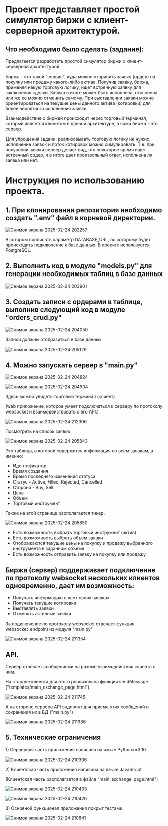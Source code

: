 <h1>Проект представляет простой симулятор биржи с клиент-серверной архитектурой.</h1>
<h2>Что необходимо было сделать (задание):</h2>
<p>Предлагается разработать простой симулятор биржи с клиент-серверной архитектурой.</p>
<p>
  Биржа - это такой "сервис", куда можно отправить заявку (ордер) на покупку или продажу какого-либо актива. Получив заявку, биржа, применяя некую торговую логику, ищет встречную заявку для заключения сделки. 
  Заявка в итоге может быть исполнена, отклонена или же ее можно отменить самому. 
  При выставлении заявки можно ориентироваться на текущие цены данного актива (котировки) для более вероятного исполнения заявки.
</p>
<p>Взаимодействие с биржей происходит через торговый терминал, который является клиентом в данной архитектуре, а сама биржа - это сервер.</p>
<p>
  Для упрощения задачи: реализовывать торговую логику не нужно, исполнение заявок и поток котировок можно симулировать. Т.е. при получении заявки сервер делает вид, 
  что некоторое время ищет встречный ордер, и в итоге дает произвольный ответ, исполнена ли заявка или нет.
</p>

<h1>Инструкция по использованию проекта.</h1>
<h2>
  1. При клонировании репозитория необходимо создать ".env" файл в корневой директории.
</h2>

![Снимок экрана 2025-02-24 202257](https://github.com/user-attachments/assets/c3a929ef-51a2-4ca0-a571-9d0c701c30f6)

<p>В котором прописать параметр DATABASE_URL, по которому будет происходить подключение к базе данных. В проекте используется PostgreSQL.</p>

<h2>2. Выполнить код в модуле "models.py" для генерации необходимых таблиц в базе данных</h2>

![Снимок экрана 2025-02-24 203901](https://github.com/user-attachments/assets/9bca345a-6029-4d11-8e4d-032f5d24e155)

<h2>3. Создать записи с ордерами в таблице, выполнив следующий код в модуле "orders_crud.py"</h2>

![Снимок экрана 2025-02-24 204050](https://github.com/user-attachments/assets/86203ceb-47bb-4488-a1b7-ef6780c5901d)

<p>Записи должны отобразиться в базе данных</p>

![Снимок экрана 2025-02-24 205129](https://github.com/user-attachments/assets/6ba44da7-0c40-41a2-aa68-babefaeccfde)


<h2>4. Можно запускать сервер в "main.py"</h2>

![Снимок экрана 2025-02-24 204824](https://github.com/user-attachments/assets/f3299cbe-bcd7-482b-9f7b-08277446484b)

![Снимок экрана 2025-02-24 204904](https://github.com/user-attachments/assets/ed7429f9-ecaa-4c7c-9c72-d525d79edfcb)

<p>Здесь можно увидеть торговый терминал (клиент)</p>
<p>(web приложение, которое умеет подключаться к серверу по протоколу websocket и взаимодействовать с его API.)</p>

![Снимок экрана 2025-02-24 212306](https://github.com/user-attachments/assets/72939f55-ac0f-46a4-a7f9-402503743b28)



<p>Посмотреть на список заявок</p>

![Снимок экрана 2025-02-24 205843](https://github.com/user-attachments/assets/30ebfa88-5a80-43e4-90bc-3256774569ae)

<p>Это таблица, в которой содержится информация по всем заявкам, а именно:</p>
<ul>
  <li>Идентификатор</li>
  <li>Время создания</li>
  <li>Время последнего изменения статуса</li>
  <li>Статус - Active, Filled, Rejected, Cancelled</li>
  <li>Сторона - Buy, Sell</li>
  <li>Цена</li>
  <li>Объем</li>
  <li>Торговый инструмент</li>
</ul>

<p>Также на этой странице располагается тикер.</p>

![Снимок экрана 2025-02-24 205850](https://github.com/user-attachments/assets/ea5d3a69-54f2-47e3-832c-9ca38176d7b9)

<ul>
  <li>Есть возможность выбрать торговый инструмент (актив)</li>
  <li>Есть возможность выбрать объем заявки</li>
  <li>Отображаются текущие цены на покупку и продажу выбранного инструмента в заданном объеме</li>
  <li>Есть возможность отправить заявку на покупку или продажу</li>
</ul>

<h2>Биржа (сервер) поддерживает подключение по протоколу websocket нескольких клиентов одновременно, дает им возможность:</h2>
<ul>
  <li>Получать информацию о всех своих заявках</li>
  <li>Получать текущие котировки</li>
  <li>Выставлять заявки</li>
  <li>Отменять активные заявки</li>
</ul>

<p>За подключение по протоколу websocket отвечает функция websocket_endpoint из модуля "main.py"</p>

![Снимок экрана 2025-02-24 211354](https://github.com/user-attachments/assets/ae7c2b3a-ca35-4101-a79f-4011c39b555a)

<h2>API.</h2>

<p>Сервер отвечает сообщениями на разные взаимодействия клиента с ним.</p>

<p>На стороне клиента для этого реализована функция sendMessage ("templates/main_exchange_page.html")</p>

![Снимок экрана 2025-02-24 211745](https://github.com/user-attachments/assets/4db437b2-5a92-41dc-b707-7789be211921)

<p>А на стороне сервера API эндпоинт для приема этих сообщений и сохранения их в БД ("main.py")</p>

![Снимок экрана 2025-02-24 211936](https://github.com/user-attachments/assets/1d7350ae-a042-43df-ba7d-0e3df7b7adc6)



<h2>5. Технические ограничения</h2>

<p>1) Серверная часть приложения написана на языке Python>=3.10.</p>

![Снимок экрана 2025-02-24 210306](https://github.com/user-attachments/assets/e16b3a67-2ebf-4159-995b-dd6b48b60135)

<p>2) Клиентская часть приложения написана на языке JavaScript</p>
<span>(Клиентская часть располагается в файле "main_exchange_page.html")</span>

![Снимок экрана 2025-02-24 210433](https://github.com/user-attachments/assets/6a4cf87a-f56e-4056-8174-3b6a4a8d2b26)

![Снимок экрана 2025-02-24 210426](https://github.com/user-attachments/assets/ac9dbc36-4269-4dd4-845a-0c36a86d5082)

<p>3) Основной функционал приложения покрыт тестами.</p>

![Снимок экрана 2025-02-24 210841](https://github.com/user-attachments/assets/1e5100c5-e557-4b83-abf7-6b2359f66da3)



